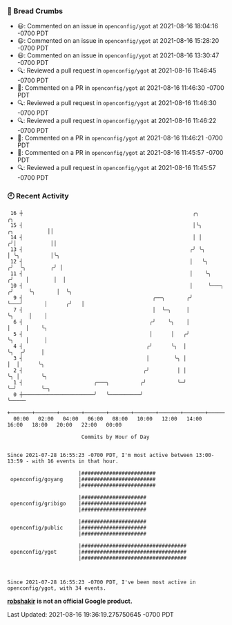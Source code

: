 ### 🍞 Bread Crumbs

 * 😃: Commented on an issue in `openconfig/ygot` at 2021-08-16 18:04:16 -0700 PDT
 * 😃: Commented on an issue in `openconfig/ygot` at 2021-08-16 15:28:20 -0700 PDT
 * 😃: Commented on an issue in `openconfig/ygot` at 2021-08-16 13:30:47 -0700 PDT
 * 🔍: Reviewed a pull request in  `openconfig/ygot` at 2021-08-16 11:46:45 -0700 PDT
 * 💬: Commented on a PR in  `openconfig/ygot` at 2021-08-16 11:46:30 -0700 PDT
 * 🔍: Reviewed a pull request in  `openconfig/ygot` at 2021-08-16 11:46:30 -0700 PDT
 * 🔍: Reviewed a pull request in  `openconfig/ygot` at 2021-08-16 11:46:22 -0700 PDT
 * 💬: Commented on a PR in  `openconfig/ygot` at 2021-08-16 11:46:21 -0700 PDT
 * 💬: Commented on a PR in  `openconfig/ygot` at 2021-08-16 11:45:57 -0700 PDT
 * 🔍: Reviewed a pull request in  `openconfig/ygot` at 2021-08-16 11:45:57 -0700 PDT

### 🕘 Recent Activity
```
 16 ┼                                                       ╭╮                            ╭╮
 15 ┤                                                       │╰╮              ╭╮           ││
 14 ┤                                                       │ │             ╭╯│           ││
 13 ┤                                                      ╭╯ ╰╮            │ ╰╮          │╰╮
 12 ┤                                                      │   ╰╮          ╭╯  ╰╮        ╭╯ │
 11 ┤                                                      │    ╰╮        ╭╯    │        │  │
 10 ┤                                                      │     ╰───╮   ╭╯     ╰╮       │  ╰╮
  9 ┤                                          ╭──╮       ╭╯         ╰───╯       │      ╭╯   │
  7 ┤                                          │  ╰─╮     │                      ╰╮     │    │
  6 ┤                                         ╭╯    ╰╮    │                       │     │    ╰╮
  5 ┤                                         │      │   ╭╯                       ╰╮    │     │
  4 ┤                                        ╭╯      ╰╮  │                         ╰╮  ╭╯     │
  3 ┤                                        │        ╰╮ │                          │  │      ╰╮
  2 ┤                                       ╭╯         │ │                          ╰╮ │       ╰╮
  1 ┤                       ╭───╮          ╭╯          ╰─╯                           ╰─╯        ╰─╮
  0 ┼───────────────────────╯   ╰──────────╯                                                      ╰─────
    +───────+───────+───────+───────+───────+───────+───────+───────+───────+───────+───────+───────+────
  00:00   02:00   04:00   06:00   08:00   10:00   12:00   14:00   16:00   18:00   20:00   22:00   00:00   

						Commits by Hour of Day


Since 2021-07-28 16:55:23 -0700 PDT, I'm most active between 13:00-13:59 - with 16 events in that hour.

```



```
                       |########################
 openconfig/goyang     |########################
                       |########################

                       |#####################
 openconfig/gribigo    |#####################
                       |#####################

                       |#####################
 openconfig/public     |#####################
                       |#####################

                       |##################################
 openconfig/ygot       |##################################
                       |##################################



Since 2021-07-28 16:55:23 -0700 PDT, I've been most active in openconfig/ygot, with 34 events.

```
**[robshakir](mailto:robjs@google.com) is not an official Google product.**  


Last Updated: 2021-08-16 19:36:19.275750645 -0700 PDT

